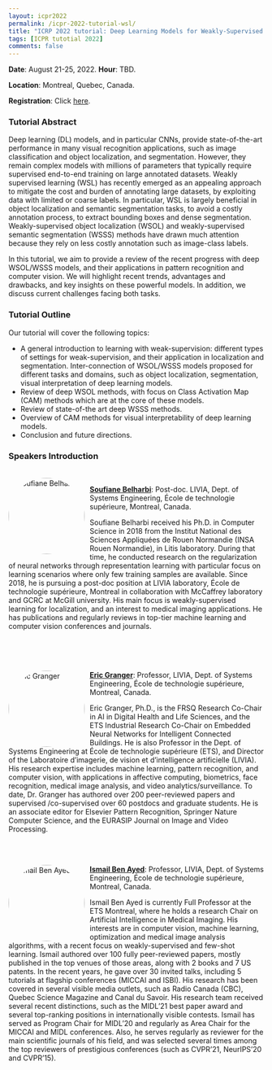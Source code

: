 ```yaml
---
layout: icpr2022
permalink: /icpr-2022-tutorial-wsl/
title: "ICRP 2022 tutorial: Deep Learning Models for Weakly-Supervised Object Localization and Segmentation"
tags: [ICPR tutotial 2022]
comments: false
---
```

**Date**: August 21-25, 2022. **Hour**: TBD.

**Location**: Montreal, Quebec, Canada.

**Registration**: Click [here](https://www.icpr2022.com/registration/).


### Tutorial Abstract

Deep learning (DL) models, and in particular CNNs, provide state-of-the-art performance in many visual recognition applications, such as image classification and object localization, and segmentation. However, they remain complex  models with millions of parameters that typically require supervised end-to-end training on large annotated datasets. Weakly supervised learning (WSL) has recently emerged as an appealing approach to mitigate the cost and burden of annotating large datasets, by exploiting data with limited or coarse labels. In particular, WSL is largely beneficial in object localization and semantic segmentation tasks, to avoid a  costly annotation process, to extract bounding boxes and dense segmentation. Weakly-supervised object localization (WSOL) and weakly-supervised semantic segmentation (WSSS) methods have drawn much attention because they rely on less costly annotation such as image-class labels.

In this tutorial, we aim to provide a review of the recent progress with deep WSOL/WSSS models, and their applications in pattern recognition and computer vision. We will highlight recent trends, advantages and drawbacks, and key insights on these powerful models. In addition, we discuss current challenges facing both tasks.

### Tutorial Outline

Our tutorial will cover the following topics:
- A general introduction to learning with weak-supervision: different types of settings for weak-supervision, and their application in localization and segmentation. Inter-connection of WSOL/WSSS models proposed for different tasks and domains, such as object localization, segmentation, visual interpretation of deep learning models.
- Review of deep WSOL methods, with focus on Class Activation Map (CAM) methods which are at the  core of these models.
- Review of state-of-the art deep WSSS methods.
- Overview of CAM methods for visual interpretability of deep learning models.
- Conclusion and future directions.

### Speakers Introduction

<br />
<img src="{{ site.url }}/images/{{ site.owner.avatar }}"
alt="Soufiane Belharbi"
style="float: left; margin-right: 10px;width:150px; clip-path: circle();" />

[**Soufiane Belharbi**](https://sbelharbi.github.io/):
Post-doc. LIVIA, Dept. of Systems Engineering,  École de technologie supérieure, Montreal, Canada.

Soufiane Belharbi received his Ph.D. in Computer Science in 2018 from the Institut National des Sciences Appliquées de Rouen Normandie (INSA Rouen Normandie), in Litis laboratory. During that time, he conducted research on the regularization of neural networks through representation learning with particular focus on learning scenarios where only few training samples are available. Since 2018, he is pursuing a post-doc position at LIVIA laboratory, École de technologie supérieure, Montreal in collaboration with McCaffrey laboratory and GCRC at McGill university. His main focus is weakly-supervised learning for localization, and an interest to medical imaging applications. He has publications and regularly reviews in top-tier machine learning and computer vision conferences and journals.

<br />
<br />
<br />


<img src="{{ site.url }}/images/eric-granger.jpg"
alt="Eric Granger"
style="float: left; margin-right: 10px;width:150px; clip-path: circle();" />

[**Eric Granger**](https://www.etsmtl.ca/en/research/professors/egranger): Professor, LIVIA, Dept. of Systems Engineering,  École de technologie supérieure, Montreal, Canada.

Eric Granger, Ph.D., is the FRSQ Research Co-Chair in AI in Digital Health and Life Sciences, and the ETS Industrial Research Co-Chair on Embedded Neural Networks for Intelligent Connected Buildings. He is also Professor in the Dept. of Systems Engineering at École de technologie supérieure (ETS), and Director of the Laboratoire d’imagerie, de vision et d’intelligence artificielle (LIVIA). His research expertise includes machine learning, pattern recognition, and computer vision, with applications in affective computing, biometrics, face recognition, medical image analysis, and video analytics/surveillance.  To date, Dr. Granger has authored over 200 peer-reviewed papers and supervised /co-supervised over 60 postdocs and graduate students. He is an associate editor for Elsevier Pattern Recognition, Springer Nature Computer Science, and the EURASIP Journal on Image and Video Processing.

<br />
<br />

<img src="{{ site.url }}/images/ismail-ben-ayed.jpeg"
alt="Ismail Ben Ayed"
style="float: left; margin-right: 10px;width:150px; clip-path: circle();" />

[**Ismail Ben Ayed**](http://profs.etsmtl.ca/ibenayed/): Professor, LIVIA, Dept. of Systems Engineering,  École de technologie supérieure, Montreal, Canada.

Ismail Ben Ayed is currently Full Professor at the ETS Montreal, where he holds a research Chair on Artificial Intelligence in Medical Imaging. His interests are in computer vision, machine learning, optimization and medical image analysis algorithms, with a recent focus on weakly-supervised and few-shot learning. Ismail authored over 100 fully peer-reviewed papers, mostly published in the top venues of those areas, along with 2 books and 7 US patents.  In the recent years, he gave over 30 invited talks, including 5 tutorials at flagship conferences (MICCAI and ISBI). His research has been covered in several visible media outlets, such as Radio Canada (CBC), Quebec Science Magazine and Canal du Savoir. His research team received several recent distinctions, such as the MIDL’21 best paper award and several top-ranking positions in internationally visible contests. Ismail has served as Program Chair for MIDL’20 and regularly as Area Chair for the MICCAI and MIDL conferences. Also, he serves regularly as reviewer for the main scientific journals of his field, and was selected several times among the top reviewers of prestigious conferences (such as CVPR’21, NeurIPS’20 and CVPR’15).
